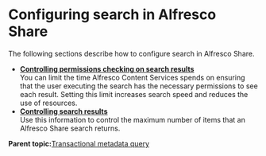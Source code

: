 # Configuring search in Alfresco Share

The following sections describe how to configure search in Alfresco Share.

-   **[Controlling permissions checking on search results](../tasks/search_permissions_check.md)**  
You can limit the time Alfresco Content Services spends on ensuring that the user executing the search has the necessary permissions to see each result. Setting this limit increases search speed and reduces the use of resources.
-   **[Controlling search results](../tasks/controlling_search_results.md)**  
Use this information to control the maximum number of items that an Alfresco Share search returns.

**Parent topic:**[Transactional metadata query](../concepts/intrans-metadata.md)


